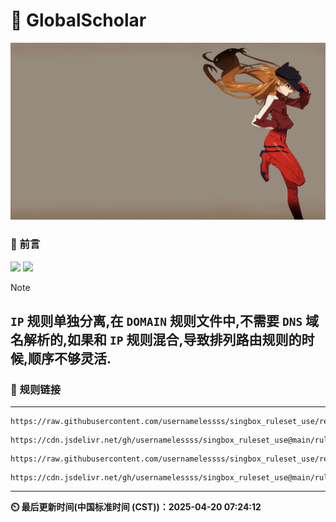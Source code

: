 
# 🧸 GlobalScholar
![](https://raw.githubusercontent.com/usernamelessss/picture-bed/main/images/202504042256831.jpg)
### 📣 前言
![](https://shields.io/badge/-移除重复规则-ff69b4) ![](https://shields.io/badge/-IP&nbsp;规则单独存放不与&nbsp;DOMAIN&nbsp;等混合-green)
> [!NOTE]
**`IP` 规则单独分离,在 `DOMAIN` 规则文件中,不需要 `DNS` 域名解析的,如果和 `IP` 规则混合,导致排列路由规则的时候,顺序不够灵活.**
---

###  🔗 规则链接
---

```url
https://raw.githubusercontent.com/usernamelessss/singbox_ruleset_use/refs/heads/main/rule/GlobalScholar/GlobalScholar_No_IP.json
```

```url
https://cdn.jsdelivr.net/gh/usernamelessss/singbox_ruleset_use@main/rule/GlobalScholar/GlobalScholar_No_IP.json
```

```url
https://raw.githubusercontent.com/usernamelessss/singbox_ruleset_use/refs/heads/main/rule/GlobalScholar/GlobalScholar_No_IP.srs
```

```url
https://cdn.jsdelivr.net/gh/usernamelessss/singbox_ruleset_use@main/rule/GlobalScholar/GlobalScholar_No_IP.srs
```

---
**⏲️ 最后更新时间(中国标准时间 (CST))：2025-04-20 07:24:12**